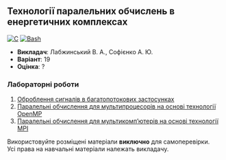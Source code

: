 ## Технології паралельних обчислень в енергетичних комплексах

[![C](https://img.shields.io/badge/C-7B8794?style=for-the-badge&logo=c&logoColor=white)](#)
[![Bash](https://img.shields.io/badge/Bash-374B42?style=for-the-badge&logo=gnubash&logoColor=white)](#)

- **Викладач**: Лабжинський В. А., Софієнко А. Ю.
- **Варіант**: 19
- **Оцінка**: ?

### Лабораторні роботи
  1. [Оброблення сигналів в багатопотокових застосунках](./Lab1/)
  2. [Паралельні обчислення для мультипроцесорів на основі технології OpenMP](./Lab2/)
  3. [Паралельні обчислення для мультикомп’ютерів на основі технології МРІ](./Lab3/)

Використовуйте розміщені матеріали **виключно** для самоперевірки. <br>
Усі права на навчальні матеріали належать викладачу.
